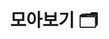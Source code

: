 ---
layout: "collection"
searchHidden: true
title: "모아보기 🗂️"
description: "공부하면서 정리한 것들 모아보기. 📒"
url: "/collection/"
summary: collection
useCategory: false # Priority 1
useTag: false # Priority 2
cover:
  hidden: false
menu:
  - title: "📄 Effective Csharp"
    description: "Effective Chsarp 스터디하면서 정리한 글"
    url: "/categories/effectiveCsharp/"
    cover:
      hidden: false
      image: "/logo/logo-csharp.png"
      alt: "csharp"

  - title: "📄 Csharp"
    description: "Chsarp 학습하면서 정리한 글"
    url: "/categories/csharp/"
    cover:
      hidden: false
      image: "/logo/logo-csharp.png"
      alt: "csharp"

  - title: "📄 UX/UI"
    description: "UX/UI 학습하면서 정리한 글"
    url: "/categories/uxui/"
    cover:
      hidden: false
      image: "/logo/logo-uxui.jpg"
      alt: "uxui"

  - title: "📄 Unity"
    description: "Unity 학습하면서 정리한 글"
    url: "/categories/unity/"
    cover:
      hidden: false
      image: "/logo/logo-unity-01.png"
      alt: "unity"
      
  - title: "📄 Algorithm"
    description: "Unity 학습하면서 정리한 글"
    url: "/categories/algorithm/"
    cover:
      hidden: false
      image: "/logo/logo-algorithm.png"
      alt: "algorithm"

  - title: "📄 Git"
    description: "Git 학습하면서 정리한 글"
    url: "/categories/git/"
    cover:
      hidden: false
      image: "/logo/logo-git.png"
      alt: "git"    
---